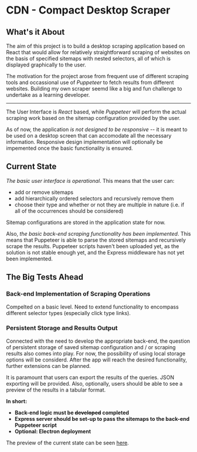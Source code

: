 # CDN - Compact Desktop Scraper

## What's it About
The aim of this project is to build a desktop scraping application based on React that would allow for relatively straightforward scraping of websites on the basis of specified sitemaps with nested selectors, all of which is displayed graphically to the user. 

The motivation for the project arose from frequent use of different scraping tools and occassional use of *Puppeteer* to fetch results from different websites. Building my own scraper seemd like a big and fun challenge to undertake as a learning developer.

----
The User Interface is *React* based, while *Puppeteer* will perform the  actual scraping work based on the sitemap configuration provided by the user.

As of now, the application *is not designed to be responsive* -- it is meant to be used on a desktop screen that can accomodate all the necessary information. Responsive design implementation will optionally be impemented once the basic functionality is ensured.

## Current State
*The basic user interface is operational*. This means that the user can: 
- add or remove sitemaps
- add hierarchically ordered selectors and recursively remove them
- choose their type and whether or not they are multiple in nature (i.e. if all of the occurrences should be considered)

Sitemap configurations are stored in the application state for now.

Also, *the basic back-end scraping functionality has been implemented*. This means that Puppeteer is able to parse the stored sitemaps and recursively scrape the results. Puppeteer scripts haven't been uploaded yet, as the solution is not stable enough yet, and the Express middleware has not yet been implemented.


## The Big Tests Ahead
### Back-end Implementation of Scraping Operations 
Compelted on a basic level. Need to extend functionality to encompass different selector types (especially click type links).

### Persistent Storage and Results Output
Connected with the need to develop the appropriate back-end, the question of persistent storage of saved sitemap configuration and / or scraping results also comes into play. For now, the possibility of using local storage options will be considerd. After the app will reach the desired functionality, further extensions can be planned.

It is paramount that users can export the results of the queries. JSON exporting will be provided. Also, optionally, users should be able to see a preview of the results in a tabular format.


**In short:** 
- **Back-end logic must be ~~developed~~ completed**
- **Express server should be set-up to pass the sitemaps to the back-end Puppeteer script**
- **Optional: Electron deployment**


The preview of the current state can be seen [here](https://jericirenej.github.io/scraper-project/).

<br><br>